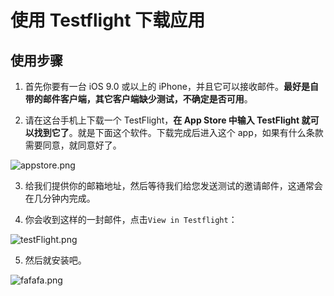 # 使用 Testflight 下载应用

## 使用步骤

1. 首先你要有一台 iOS 9.0 或以上的 iPhone，并且它可以接收邮件。**最好是自带的邮件客户端，其它客户端缺少测试，不确定是否可用**。

2. 请在这台手机上下载一个 TestFlight，**在 App Store 中输入 TestFlight 就可以找到它了**。就是下面这个软件。下载完成后进入这个 app，如果有什么条款需要同意，就同意好了。

![appstore.png](https://raw.githubusercontent.com/xiongyitian/draft/master/testFlight_appstore.jpg)

3. 给我们提供你的邮箱地址，然后等待我们给您发送测试的邀请邮件，这通常会在几分钟内完成。

4. 你会收到这样的一封邮件，点击`View in Testflight`：

![testFlight.png](https://raw.githubusercontent.com/xiongyitian/draft/master/mail.jpg)

5. 然后就安装吧。

![fafafa.png](https://raw.githubusercontent.com/xiongyitian/draft/master/testFlight_install.jpg)
